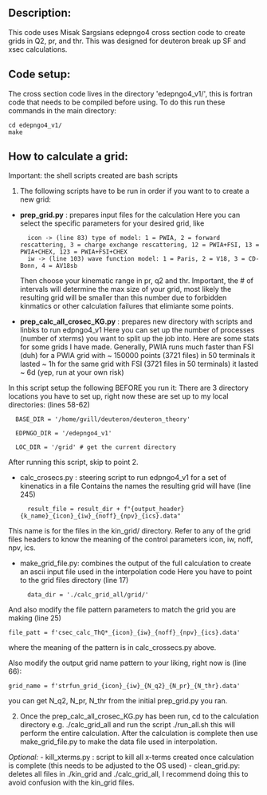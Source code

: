 Description:
------------
This code uses Misak Sargsians edepngo4 cross section code to create grids in Q2, pr, and thr. 
This was designed for deuteron break up SF and xsec calculations. 

Code setup:
-----------
The cross section code lives in the directory 'edepngo4_v1/', this is fortran code that needs to be compiled before using.
To do this run these commands in the main directory:

	cd edepngo4_v1/
 	make

How to calculate a grid:
------------------------
Important: the shell scripts created are bash scripts

1. The following scripts have to be run in order if you want to to create a new grid:

- **prep_grid.py** : prepares input files for the calculation
Here you can select the specific parameters for your desired grid, like

     	icon -> (line 83) type of model: 1 = PWIA, 2 = forward rescattering, 3 = charge exchange rescattering, 12 = PWIA+FSI, 13 =  PWIA+CHEX, 123 = PWIA+FSI+CHEX
     	iw -> (line 103) wave function model: 1 = Paris, 2 = V18, 3 = CD-Bonn, 4 = AV18sb
  
	Then choose your kinematic range in pr, q2 and thr. Important, the # of intervals will determine the max size of your grid, most likely the resulting grid will be smaller than this number due to forbidden kinmatics or other calculation failures that elimiante some points.

- **prep_calc_all_crosec_KG.py** : prepares new directory with scripts and linbks to run edpngo4_v1
Here you can set up the number of processes (number of xterms) you want to split up the job into. Here are some stats for some grids I have made. Generally, PWIA runs much faster than FSI (duh)
     for a PWIA grid with ~ 150000 points (3721 files) in 50 terminals it lasted ~ 1h
	for the same grid with FSI (3721 files in 50 terminals) it lasted ~ 6d (yep, run at your own risk)

In this script setup the following BEFORE you run it:
There are 3 directory locations you have to set up, right now these are set up to my local directories: (lines 58-62)
      
      BASE_DIR = '/home/gvill/deuteron/deuteron_theory'

      EDPNGO_DIR = '/edepngo4_v1'

      LOC_DIR = '/grid' # get the current directory

After running this script, skip to point 2.

- calc_crosecs.py : steering script to run edpngo4_v1 for a set of kinenatics in a file
Contains the names the resulting grid will have (line 245)

  		result_file = result_dir + f"{output_header}{k_name}_{icon}_{iw}_{noff}_{npv}_{ics}.data"

This name is for the files in the kin_grid/ directory.
Refer to any of the grid files headers to know the meaning of the control parameters icon, iw, noff, npv, ics.

- make_grid_file.py: combines the output of the full calculation to create an ascii input file used in the interpolation code
Here you have to point to the grid files directory (line 17)

     	data_dir = './calc_grid_all/grid/'

And also modify the file pattern parameters to match the grid you are making (line 25)

    file_patt = f'csec_calc_ThQ*_{icon}_{iw}_{noff}_{npv}_{ics}.data'
where the meaning of the pattern is in calc_crossecs.py above.

Also modify the output grid name pattern to your liking, right now is (line 66):

    grid_name = f'strfun_grid_{icon}_{iw}_{N_q2}_{N_pr}_{N_thr}.data'
    
you can get N_q2, N_pr, N_thr from the initial prep_grid.py you ran.

2. Once the prep_calc_all_crosec_KG.py has been run, cd to the calculation directory e.g. ./calc_grid_all and 
run the script ./run_all.sh  this will perform the entire calculation.
After the calculation is complete then use make_grid_file.py to make the data file used
in interpolation.                 

_Optional:_
	- kill_xterms.py : script to kill all x-terms created once calculation is complete (this needs to be adjusted to the OS used)
	- clean_grid.py: deletes all files in ./kin_grid and ./calc_grid_all, I recommend doing this to avoid confusion with the kin_grid files.
